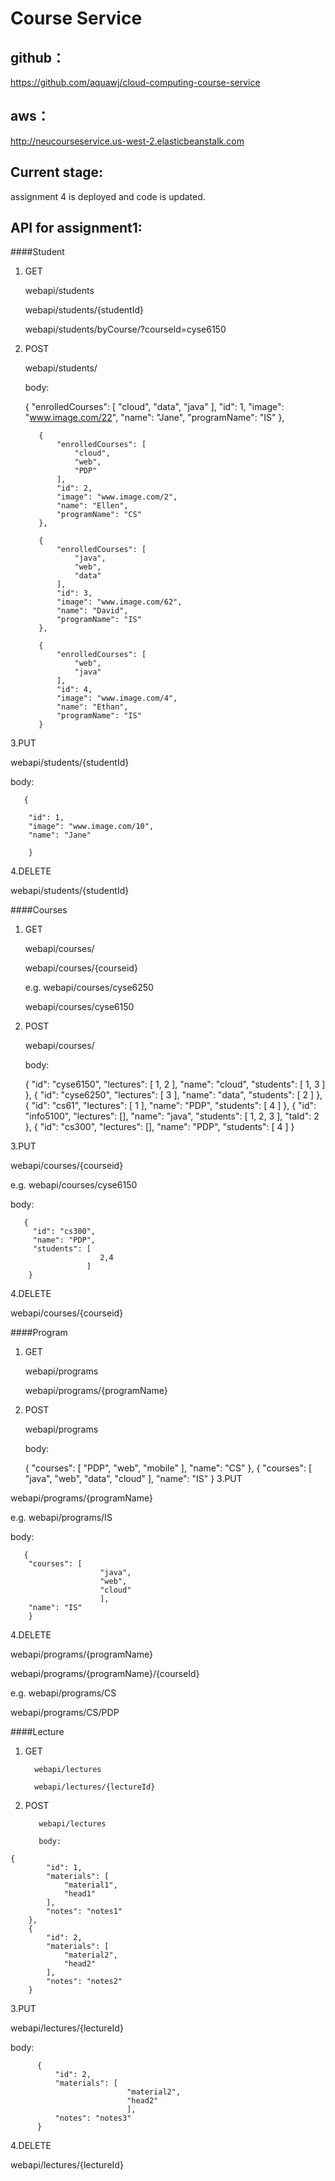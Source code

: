 # Course Service
## github：
https://github.com/aquawj/cloud-computing-course-service
## aws：
http://neucourseservice.us-west-2.elasticbeanstalk.com
## Current stage: 
assignment 4 is deployed and code is updated.

## API for assignment1:

####Student

1. GET

     webapi/students
     
     webapi/students/{studentId}
     
     webapi/students/byCourse/?courseId=cyse6150
     
2. POST 

      webapi/students/
      
      body: 
      
      
      {
              "enrolledCourses": [
                  "cloud",
                  "data",
                  "java"
              ],
              "id": 1,
              "image": "www.image.com/22",
              "name": "Jane",
              "programName": "IS"
          },
          
          {
              "enrolledCourses": [
                  "cloud",
                  "web",
                  "PDP"
              ],
              "id": 2,
              "image": "www.image.com/2",
              "name": "Ellen",
              "programName": "CS"
          },
          
          {
              "enrolledCourses": [
                  "java",
                  "web",
                  "data"
              ],
              "id": 3,
              "image": "www.image.com/62",
              "name": "David",
              "programName": "IS"
          },
          
          {
              "enrolledCourses": [
                  "web",
                  "java"
              ],
              "id": 4,
              "image": "www.image.com/4",
              "name": "Ethan",
              "programName": "IS"
          }
          
3.PUT

   webapi/students/{studentId}
       
   body:
        
       {
        
        "id": 1,
        "image": "www.image.com/10",
        "name": "Jane"
                        
        }

4.DELETE 

webapi/students/{studentId}
     
     
####Courses

1. GET

     webapi/courses/
     
     webapi/courses/{courseid}
     
     e.g. webapi/courses/cyse6250
     
     webapi/courses/cyse6150

2. POST 

      webapi/courses/
      
      body: 
      
      
      {
              "id": "cyse6150",
              "lectures": [
                  1,
                  2
              ],
              "name": "cloud",
              "students": [
                  1,
                  3
              ]
          },
          {
              "id": "cyse6250",
              "lectures": [
                  3
              ],
              "name": "data",
              "students": [
                  2
              ]
          },
          {
              "id": "cs61",
              "lectures": [
                  1
              ],
              "name": "PDP",
              "students": [
                  4
              ]
          },
          {
              "id": "info5100",
              "lectures": [],
              "name": "java",
              "students": [
                  1,
                  2,
                  3
              ],
              "taId": 2
          },
          {
              "id": "cs300",
              "lectures": [],
              "name": "PDP",
              "students": [
                  4
              ]
          }
      
3.PUT

   webapi/courses/{courseid}
   
   e.g. webapi/courses/cyse6150
       
   body: 
   
       {
         "id": "cs300",
         "name": "PDP",
         "students": [
                        2,4
                     ]
        }
        
4.DELETE 

   webapi/courses/{courseid}
   
   
####Program
   
   1. GET
   
        webapi/programs
        
        webapi/programs/{programName}
        

        
   2. POST 
   
         webapi/programs
         
         body: 
         
         
         {
                 "courses": [
                     "PDP",
                     "web",
                     "mobile"
                 ],
                 "name": "CS"
             },
             {
                 "courses": [
                     "java",
                     "web",
                     "data",
                     "cloud"
                 ],
                 "name": "IS"
             }
   3.PUT

   webapi/programs/{programName}
   
   e.g. webapi/programs/IS
       
   body: 
   
       {
        "courses": [
                        "java",
                        "web",
                        "cloud"
                        ],
        "name": "IS"
        }
        
   4.DELETE 

   webapi/programs/{programName}
   
   webapi/programs/{programName}/{courseId}
   
   
   e.g. webapi/programs/CS
   
   webapi/programs/CS/PDP
   
   
   ####Lecture
      
  1. GET
      
           webapi/lectures
           
           webapi/lectures/{lectureId}
           
   
           
  2. POST 
      
            webapi/lectures
            
            body: 

    {
            "id": 1,
            "materials": [
                "material1",
                "head1"
            ],
            "notes": "notes1"
        },
        {
            "id": 2,
            "materials": [
                "material2",
                "head2"
            ],
            "notes": "notes2"
        }
                
  3.PUT
   
  webapi/lectures/{lectureId}
      
          
  body: 
      
          {
              "id": 2,
              "materials": [
                              "material2",
                              "head2"
                              ],
              "notes": "notes3"
          }
           
   4.DELETE 
   
   webapi/lectures/{lectureId}
   
   